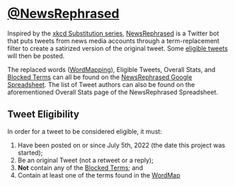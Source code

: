 # [@NewsRephrased](https://twitter.com/NewsRephrased)

Inspired by the [xkcd Substitution series](https://www.explainxkcd.com/wiki/index.php/Category:Substitution_series),
[NewsRephrased](https://twitter.com/NewsRephrased) is a Twitter bot that puts tweets from news media accounts through a term-replacement filter to create a satirized version
of the original tweet. Some [eligible tweets](#tweet-eligibility) will then be posted.

The replaced words ([WordMapping](https://github.com/bweir27/NewsRephrased_python/blob/master/wordmap.py)), Eligible Tweets, Overall Stats, and [Blocked Terms](https://github.com/bweir27/NewsRephrased_python/blob/master/blocked_terms.py) can all be found on the
[NewsRephrased Google Spreadsheet](https://docs.google.com/spreadsheets/d/184VhgNxvHaDhimu-2o_ju14pb_WOE-izR7KKbgwgI0I/edit?usp=sharing).
The list of Tweet authors can also be found on the aforementioned Overall Stats page of the NewsRephrased Spreadsheet.


## Tweet Eligibility

In order for a tweet to be considered eligible, it must:
1. Have been posted on or since July 5th, 2022 (the date this project was started);
2. Be an original Tweet (not a retweet or a reply);
3. **Not** contain any of the [Blocked Terms](https://github.com/bweir27/NewsRephrased_python/blob/master/blocked_terms.py); and
4. Contain at least one of the terms found in the [WordMap](https://github.com/bweir27/NewsRephrased_python/blob/master/wordmap.py)
